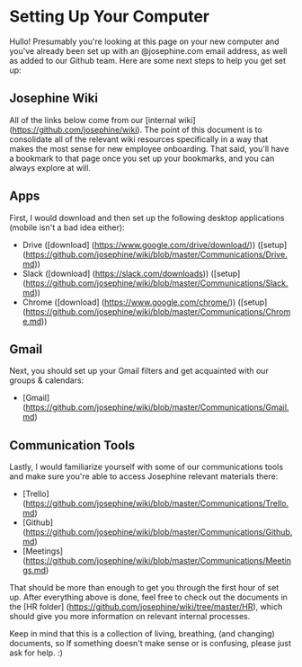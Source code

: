 # Setting Up Your Computer

Hullo! Presumably you're looking at this page on your new computer and you've already been set up with an @josephine.com email address, as well as added to our Github team. Here are some next steps to help you get set up: 

## Josephine Wiki

All of the links below come from our [internal wiki] (https://github.com/josephine/wiki). The point of this document is to consolidate all of the relevant wiki resources specifically in a way that makes the most sense for new employee onboarding. That said, you'll have a bookmark to that page once you set up your bookmarks, and you can always explore at will. 

## Apps

First, I would download and then set up the following desktop applications (mobile isn't a bad idea either):
- Drive ([download] (https://www.google.com/drive/download/)) ([setup] (https://github.com/josephine/wiki/blob/master/Communications/Drive.md))
- Slack ([download] (https://slack.com/downloads)) ([setup] (https://github.com/josephine/wiki/blob/master/Communications/Slack.md))
- Chrome ([download] (https://www.google.com/chrome/)) ([setup] (https://github.com/josephine/wiki/blob/master/Communications/Chrome.md))


## Gmail

Next, you should set up your Gmail filters and get acquainted with our groups & calendars:
- [Gmail] (https://github.com/josephine/wiki/blob/master/Communications/Gmail.md)

## Communication Tools

Lastly, I would familiarize yourself with some of our communications tools and make sure you're able to access Josephine relevant materials there:

- [Trello] (https://github.com/josephine/wiki/blob/master/Communications/Trello.md)
- [Github] (https://github.com/josephine/wiki/blob/master/Communications/Github.md)
- [Meetings] (https://github.com/josephine/wiki/blob/master/Communications/Meetings.md)

That should be more than enough to get you through the first hour of set up. After everything above is done, feel free to check out the documents in the [HR folder] (https://github.com/josephine/wiki/tree/master/HR), which should give you more information on relevant internal processes. 

Keep in mind that this is a collection of living, breathing, (and changing) documents, so If something doesn't make sense or is confusing, please just ask for help. :)
